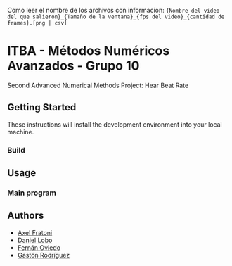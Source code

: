 Como leer el nombre de los  archivos con informacion:
`{Nombre del video del que salieron}_{Tamaño de la ventana}_{fps del video}_{cantidad de frames}.[png | csv]`
# ITBA - Métodos Numéricos Avanzados - Grupo 10
Second Advanced Numerical Methods Project: Hear Beat Rate


## Getting Started
These instructions will install the development environment into your local machine.

### Build

## Usage


### Main program


## Authors
* [Axel Fratoni](https://github.com/axelfratoni)
* [Daniel Lobo](https://github.com/lobo)
* [Fernán Oviedo](https://github.com/foviedoITBA)
* [Gastón Rodríguez](https://github.com/gastonrod)

